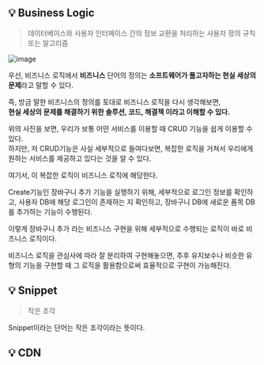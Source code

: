 ## 💡 Business Logic
> 데이터베이스와 사용자 인터페이스 간의 정보 교환을 처리하는 사용자 정의 규칙 또는 알고리즘

![image](https://user-images.githubusercontent.com/106587166/195973490-fe1bc6c3-3f20-48fc-9c7a-8d5a39f883eb.png)

우선, 비즈니스 로직에서 **비즈니스** 단어의 정의는
**소프트웨어가 풀고자하는 현실 세상의 문제**라고 말할 수 있다.

즉, 방금 말한 비즈니스의 정의를 토대로 비즈니스 로직을 다시 생각해보면, 
<br/>
**현실 세상의 문제를 해결하기 위한 솔루션, 코드, 해결책 이라고 이해할 수 있다.**

위의 사진을 보면, 우리가 보통 어떤 서비스를 이용할 때 CRUD 기능을 쉽게 이용할 수 있다.
<br/>
하지만, 저 CRUD기능은 사실 세부적으로 들여다보면, 복잡한 로직을 거쳐서 우리에게 원하는 서비스를 제공하고 있다는 것을 알 수 있다.

여기서, 이 복잡한 로직이 비즈니스 로직에 해당한다.

Create기능인 장바구니 추가 기능을 실행하기 위해, 세부적으로 로그인 정보를 확인하고, 사용자 DB에 해당 로그인이 존재하는 지 확인하고, 장바구니 DB에 새로운 품목 DB를 추가하는 기능이 수행된다.

이렇게 장바구니 추가 라는 비즈니스 구현을 위해 세부적으로 수행되는 로직이 바로 비즈니스 로직이다.

비즈니스 로직을 관심사에 따라 잘 분리하여 구현해놓으면, 추후 유지보수나 비슷한 유형의 기능을 구현할 때 그 로직을 활용함으로써 효율적으로 구현이 가능해진다.



## 💡 Snippet
> 작은 조각

Snippet이라는 단어는 작은 조각이라는 뜻이다.




## 💡 CDN
